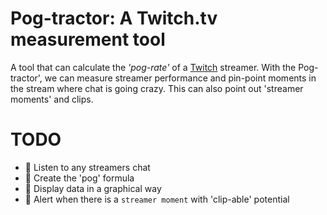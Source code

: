 # Pog-tractor: A Twitch.tv measurement tool

A tool that can calculate the _'pog-rate'_ of a [Twitch](https://www.twitch.tv/) streamer. With the Pog-tractor', we can measure streamer performance and pin-point moments in the stream where chat is going crazy. This can also point out 'streamer moments' and clips.

# TODO

* :pushpin: Listen to any streamers chat
* :pushpin: Create the 'pog' formula
* :pushpin: Display data in a graphical way
* :pushpin: Alert when there is a `streamer moment` with 'clip-able' potential